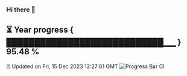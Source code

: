 ### Hi there 👋
⏳ Year progress { ████████████████████████████▁▁ } 95.48 %
---
⏰ Updated on Fri, 15 Dec 2023 12:27:01 GMT
![Progress Bar CI](https://github.com/liununu/liununu/workflows/Progress%20Bar%20CI/badge.svg)
